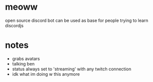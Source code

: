 # meoww
open source discord bot can be used as base for people trying to learn discordjs

# notes
* grabs avatars
* talking ben
* status always set to 'streaming' with any twitch connection
* idk what im doing w this anymore
